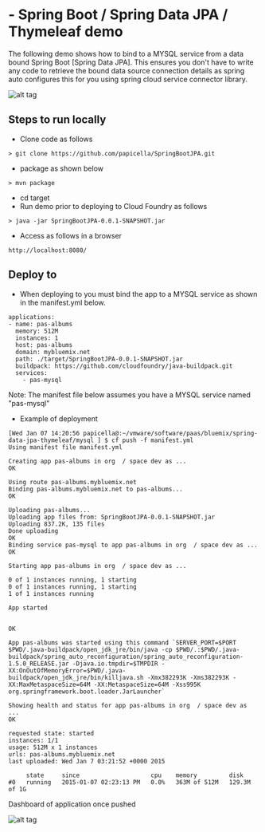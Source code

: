 <h1>   - Spring Boot / Spring Data JPA / Thymeleaf demo </h1>

The following demo shows how to bind to a MYSQL service from a data bound Spring Boot [Spring Data JPA]. 
This ensures you don't have to write any code to retrieve the bound data source connection details as 
spring auto configures this for you using spring cloud service connector library.

![alt tag](https://dl.dropboxusercontent.com/u/15829935/albums-view-bluemix.png)

<h2> Steps to run locally </h2>

- Clone code as follows

```
> git clone https://github.com/papicella/SpringBootJPA.git
```

- package as shown below

```
> mvn package
```

- cd target
- Run demo prior to deploying to Cloud Foundry as follows

```
> java -jar SpringBootJPA-0.0.1-SNAPSHOT.jar
```

- Access as follows in a browser

```
http://localhost:8080/
```

<h2> Deploy to   </h2>

- When deploying to   you must bind the app to a MYSQL service as shown in the manifest.yml below.

```
applications:
- name: pas-albums
  memory: 512M
  instances: 1
  host: pas-albums
  domain: mybluemix.net
  path: ./target/SpringBootJPA-0.0.1-SNAPSHOT.jar
  buildpack: https://github.com/cloudfoundry/java-buildpack.git
  services:
    - pas-mysql
```

Note: The manifest file below assumes you have a MYSQL service named "pas-mysql"

- Example of deployment

```
[Wed Jan 07 14:20:56 papicella@:~/vmware/software/paas/bluemix/spring-data-jpa-thymeleaf/mysql ] $ cf push -f manifest.yml
Using manifest file manifest.yml

Creating app pas-albums in org  / space dev as ...
OK

Using route pas-albums.mybluemix.net
Binding pas-albums.mybluemix.net to pas-albums...
OK

Uploading pas-albums...
Uploading app files from: SpringBootJPA-0.0.1-SNAPSHOT.jar
Uploading 837.2K, 135 files
Done uploading
OK
Binding service pas-mysql to app pas-albums in org  / space dev as ...
OK

Starting app pas-albums in org  / space dev as ...

0 of 1 instances running, 1 starting
0 of 1 instances running, 1 starting
1 of 1 instances running

App started


OK

App pas-albums was started using this command `SERVER_PORT=$PORT $PWD/.java-buildpack/open_jdk_jre/bin/java -cp $PWD/.:$PWD/.java-buildpack/spring_auto_reconfiguration/spring_auto_reconfiguration-1.5.0_RELEASE.jar -Djava.io.tmpdir=$TMPDIR -XX:OnOutOfMemoryError=$PWD/.java-buildpack/open_jdk_jre/bin/killjava.sh -Xmx382293K -Xms382293K -XX:MaxMetaspaceSize=64M -XX:MetaspaceSize=64M -Xss995K org.springframework.boot.loader.JarLauncher`

Showing health and status for app pas-albums in org  / space dev as ...
OK

requested state: started
instances: 1/1
usage: 512M x 1 instances
urls: pas-albums.mybluemix.net
last uploaded: Wed Jan 7 03:21:52 +0000 2015

     state     since                    cpu    memory         disk
#0   running   2015-01-07 02:23:13 PM   0.0%   363M of 512M   129.3M of 1G
```

  Dashboard of application once pushed

![alt tag](https://dl.dropboxusercontent.com/u/15829935/bluemix-console-albums.png)

